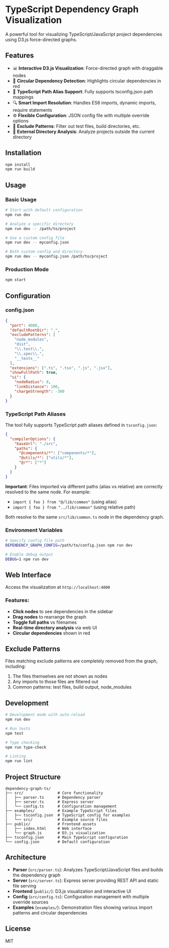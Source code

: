 # TypeScript Dependency Graph Visualization

A powerful tool for visualizing TypeScript/JavaScript project dependencies using D3.js force-directed graphs.

## Features

- 📊 **Interactive D3.js Visualization**: Force-directed graph with draggable nodes
- 🔴 **Circular Dependency Detection**: Highlights circular dependencies in red
- 🎯 **TypeScript Path Alias Support**: Fully supports tsconfig.json path mappings
- 🔍 **Smart Import Resolution**: Handles ES6 imports, dynamic imports, require statements
- ⚙️ **Flexible Configuration**: JSON config file with multiple override options
- 🚫 **Exclude Patterns**: Filter out test files, build directories, etc.
- 📁 **External Directory Analysis**: Analyze projects outside the current directory

## Installation

```bash
npm install
npm run build
```

## Usage

### Basic Usage

```bash
# Start with default configuration
npm run dev

# Analyze a specific directory
npm run dev -- /path/to/project

# Use a custom config file
npm run dev -- myconfig.json

# Both custom config and directory
npm run dev -- myconfig.json /path/to/project
```

### Production Mode

```bash
npm start
```

## Configuration

### config.json

```json
{
  "port": 4000,
  "defaultRootDir": ".",
  "excludePatterns": [
    "node_modules",
    "dist",
    "\\.test\\.",
    "\\.spec\\.",
    "__tests__"
  ],
  "extensions": [".ts", ".tsx", ".js", ".jsx"],
  "showFullPath": true,
  "ui": {
    "nodeRadius": 8,
    "linkDistance": 100,
    "chargeStrength": -300
  }
}
```

### TypeScript Path Aliases

The tool fully supports TypeScript path aliases defined in `tsconfig.json`:

```json
{
  "compilerOptions": {
    "baseUrl": "./src",
    "paths": {
      "@components/*": ["components/*"],
      "@utils/*": ["utils/*"],
      "@/*": ["*"]
    }
  }
}
```

**Important**: Files imported via different paths (alias vs relative) are correctly resolved to the same node. For example:
- `import { foo } from "@/lib/common"` (using alias)
- `import { foo } from "../lib/common"` (using relative path)

Both resolve to the same `src/lib/common.ts` node in the dependency graph.

### Environment Variables

```bash
# Specify config file path
DEPENDENCY_GRAPH_CONFIG=/path/to/config.json npm run dev

# Enable debug output
DEBUG=1 npm run dev
```

## Web Interface

Access the visualization at `http://localhost:4000`

### Features:
- **Click nodes** to see dependencies in the sidebar
- **Drag nodes** to rearrange the graph
- **Toggle full paths** vs filenames
- **Real-time directory analysis** via web UI
- **Circular dependencies** shown in red

## Exclude Patterns

Files matching exclude patterns are completely removed from the graph, including:
1. The files themselves are not shown as nodes
2. Any imports to those files are filtered out
3. Common patterns: test files, build output, node_modules

## Development

```bash
# Development mode with auto-reload
npm run dev

# Run tests
npm test

# Type checking
npm run type-check

# Linting
npm run lint
```

## Project Structure

```
dependency-graph-ts/
├── src/               # Core functionality
│   ├── parser.ts      # Dependency parser
│   ├── server.ts      # Express server
│   └── config.ts      # Configuration management
├── examples/          # Example TypeScript files
│   ├── tsconfig.json  # TypeScript config for examples
│   └── src/           # Example source files
├── public/            # Frontend assets
│   ├── index.html     # Web interface
│   └── graph.js       # D3.js visualization
├── tsconfig.json      # Main TypeScript configuration
└── config.json        # Default configuration
```

## Architecture

- **Parser** (`src/parser.ts`): Analyzes TypeScript/JavaScript files and builds the dependency graph
- **Server** (`src/server.ts`): Express server providing REST API and static file serving
- **Frontend** (`public/`): D3.js visualization and interactive UI
- **Config** (`src/config.ts`): Configuration management with multiple override sources
- **Examples** (`examples/`): Demonstration files showing various import patterns and circular dependencies

## License

MIT